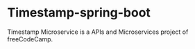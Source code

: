 # Timestamp-spring-boot
Timestamp Microservice is a APIs and Microservices project of freeCodeCamp.
